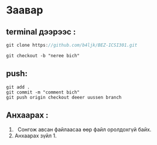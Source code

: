 # Заавар



## terminal дээрээс :
```c
git clone https://github.com/b4ljk/BEZ-ICSI301.git
```
```
git checkout -b "neree bich"
```
## push:
```
git add .
git commit -m "comment bich"
git push origin checkout deeer uussen branch
```


## Анхаарах :
1.   Сонгож авсан файлаасаа өөр файл оролдохгүй байх.
2. Анхаарах зүйл 1.